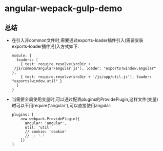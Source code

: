 # angular-wepack-gulp-demo

## 总结

- 在引入非common文件时,需要通过exports-loader插件引入(需要安装exports-loader插件)引入方式如下:
    ```
    module: {
      loaders: [
        { test: require.resolve(srcDir + '/js/common/angular/angular.js'), loader: "exports?window.angular" },
        { test: require.resolve(srcDir + '/js/app/util.js'), loader: "exports?window.util" }
      ]
    }
    ```
- 当需要全局使用变量时,可以通过配置plugins的ProvidePlugin,这样文件(变量)时可以不用require('angular'),可以直接使用angular:
    ```
    plugins: [
        new webpack.ProvidePlugin({
          angular: 'angular',
          util: 'util'
          // cookie: 'cookie'
          // _: '-'
        })
    ]
    ```